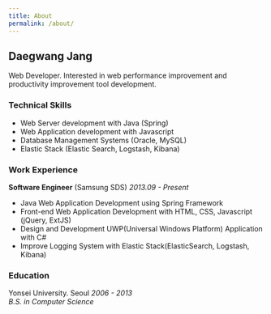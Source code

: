 ```yaml
---
title: About
permalink: /about/
---
```


## Daegwang Jang

Web Developer. 
Interested in web performance improvement and productivity improvement tool development.

### __Technical Skills__

- Web Server development with Java (Spring)
- Web Application development with Javascript
- Database Management Systems (Oracle, MySQL)
- Elastic Stack (Elastic Search, Logstash, Kibana)

<!--
- Version Control with Git
- Asynchronous Programming with Node.js and C#
- ES6, React, Webpack, Node.js, Express
-->

### __Work Experience__  
__Software Engineer__ (Samsung SDS) _2013.09 - Present_

- Java Web Application Development using Spring Framework   
- Front-end Web Application Development with HTML, CSS, Javascript (jQuery, ExtJS)
- Design and Development UWP(Universal Windows Platform) Application with C#
- Improve Logging System with Elastic Stack(ElasticSearch, Logstash, Kibana)

### __Education__  
Yonsei University. Seoul _2006 - 2013_  
_B.S. in Computer Science_

